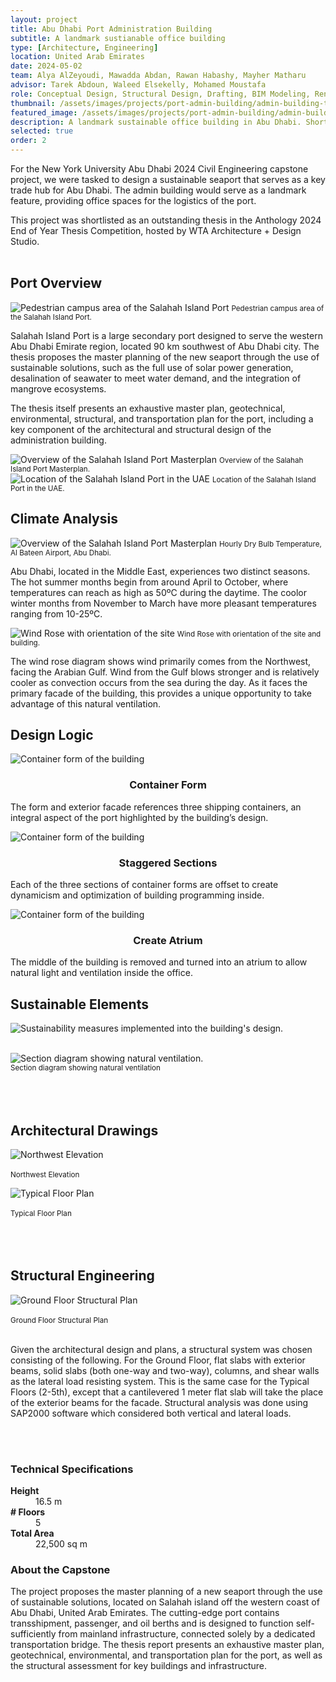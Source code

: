 ```yaml
---
layout: project
title: Abu Dhabi Port Administration Building
subtitle: A landmark sustianable office building
type: [Architecture, Engineering]
location: United Arab Emirates
date: 2024-05-02
team: Alya AlZeyoudi, Mawadda Abdan, Rawan Habashy, Mayher Matharu
advisor: Tarek Abdoun, Waleed Elsekelly, Mohamed Moustafa
role: Conceptual Design, Structural Design, Drafting, BIM Modeling, Rendering
thumbnail: /assets/images/projects/port-admin-building/admin-building-thumbnail.jpeg
featured_image: /assets/images/projects/port-admin-building/admin-building-thumbnail.png
description: A landmark sustainable office building in Abu Dhabi. Shortlisted as an outstanding thesis at Anthology 2024, hosted by WTA Architecture + Design Studio.
selected: true
order: 2
---
```


For the New York University Abu Dhabi 2024 Civil Engineering capstone project, we were tasked to design a sustainable seaport that serves as a key trade hub for Abu Dhabi. The admin building would serve as a landmark feature, providing office spaces for the logistics of the port.

This project was shortlisted as an outstanding thesis in the Anthology 2024 End of Year Thesis Competition, hosted by WTA Architecture + Design Studio. <br><br>

## Port Overview


 <div class="content-row">
  <div class="content-col" style="flex: 1.6 1 0;">
    <img src="/assets/images/projects/port-admin-building/port-overview-1.png" alt="Pedestrian campus area of the Salahah Island Port">
    <small class="caption">Pedestrian campus area of the Salahah Island Port.</small>
  </div>
  <div class="content-col" style="flex: 1 1 0;">
    <p>
    Salahah Island Port is a large secondary port designed to serve the western Abu Dhabi Emirate region, located 90 km southwest of Abu Dhabi city. The thesis proposes the master planning of the new seaport through the use of sustainable solutions, such as the full use of solar power generation, desalination of seawater to meet water demand, and the integration of mangrove ecosystems. </p>
    <p>
    The thesis itself presents an exhaustive master plan, geotechnical, environmental, structural, and transportation plan for the port, including a key component of the architectural and structural design of the administration building. </p>
  </div>
</div>

 <div class="content-row">
  <div class="content-col" style="flex: 1.6 1 0;">
    <img src="/assets/images/projects/port-admin-building/port-overview-2.png" alt="Overview of the Salahah Island Port Masterplan" class="equal-height-img">
    <small class="caption">Overview of the Salahah Island Port Masterplan.</small>
  </div>
  <div class="content-col" style="flex: 1 1 0;">
    <img src="/assets/images/projects/port-admin-building/port-overview-3.png" alt="Location of the Salahah Island Port in the UAE" class="equal-height-img">
    <small class="caption">Location of the Salahah Island Port in the UAE.</small>
  </div>
</div>

## Climate Analysis

 <div class="content-row">
  <div class="content-col" style="flex: 1.6 1 0;">
    <img src="/assets/images/projects/port-admin-building/admin-building-temperature.png" alt="Overview of the Salahah Island Port Masterplan" class="equal-height-img">
    <small class="caption">Hourly Dry Bulb Temperature, Al Bateen Airport, Abu Dhabi.</small>
  </div>
  <div class="content-col" style="flex: 1 1 0;">
    <p>
    Abu Dhabi, located in the Middle East, experiences two distinct seasons. The hot summer months begin from around April to October, where temperatures can reach as high as 50ºC during the daytime. The coolor winter months from November to March have more pleasant temperatures ranging from 10-25ºC. </p>
  </div>
</div>

 <div class="content-row">
  <div class="content-col" style="flex: 1.6 1 0;">
    <img src="/assets/images/projects/port-admin-building/admin-building-windrose.png" alt="Wind Rose with orientation of the site" class="equal-height-img">
    <small class="caption">Wind Rose with orientation of the site and building.</small>
  </div>
  <div class="content-col" style="flex: 1 1 0;">
    <p>
    The wind rose diagram shows wind primarily comes from the Northwest, facing the Arabian Gulf. Wind from the Gulf blows stronger and is relatively cooler as convection occurs from the sea during the day. As it faces the primary facade of the building, this provides a unique opportunity to take advantage of this natural ventilation.</p>
  </div>
</div>

## Design Logic

 <div class="content-row">
  <div class="content-col" style="flex: 1 1 0;">
    <img src="/assets/images/projects/port-admin-building/admin-building-form1.png" alt="Container form of the building" class="equal-height-img">
    <br> <h3 style="text-align: center;"> Container Form </h3>
    <p>
    The form and exterior facade references three shipping containers, an integral aspect of the port highlighted by the building’s design. </p>
  </div>
  <div class="content-col" style="flex: 1 1 0;">
    <img src="/assets/images/projects/port-admin-building/admin-building-form2.png" alt="Container form of the building" class="equal-height-img">
    <br> <h3 style="text-align: center;"> Staggered Sections </h3>
    <p>
    Each of the three sections of container forms are offset to create dynamicism and optimization of building programming inside. </p>
  </div>
  <div class="content-col" style="flex: 1 1 0;">
    <img src="/assets/images/projects/port-admin-building/admin-building-form3.png" alt="Container form of the building" class="equal-height-img">
    <br> <h3 style="text-align: center;"> Create Atrium </h3>
    <p>
    The middle of the building is removed and turned into an atrium to allow natural light and ventilation inside the office. </p>
  </div>
</div>

## Sustainable Elements

![Sustainability measures implemented into the building's design.](/assets/images/projects/port-admin-building/admin-building-sustainability.png) <br><br>

![Section diagram showing natural ventilation.](/assets/images/projects/port-admin-building/admin-building-section.png) <br> 
<small> Section diagram showing natural ventilation </small><br><br><br><br>

## Architectural Drawings

![Northwest Elevation](/assets/images/projects/port-admin-building/admin-building-elevation.png) <br><br>
<small> Northwest Elevation </small><br>

![Typical Floor Plan](/assets/images/projects/port-admin-building/admin-building-plan.png) <br><br>
<small> Typical Floor Plan </small><br><br><br><br>

## Structural Engineering

![ Ground Floor Structural Plan](/assets/images/projects/port-admin-building/admin-building-structural.png) <br><br>
<small>  Ground Floor Structural Plan </small><br><br>

Given the architectural design and plans, a structural system was chosen consisting of the following. For the Ground Floor, flat slabs with exterior beams, solid slabs (both one-way and two-way), columns, and shear walls as the lateral load resisting system. This is the same case for the Typical Floors (2-5th), except that a cantilevered 1 meter flat slab will take the place of the exterior beams for the facade. Structural analysis was done using SAP2000 software which considered both vertical and lateral loads.

<br><br>

<div class="content-row">
  <div class="content-col" style="flex: 1 1 0;">
    <h3>Technical Specifications</h3>
    <dl class="spec-list">
      <dt><strong>Height</strong></dt>
      <dd>16.5 m</dd>
      <dt><strong># Floors</strong></dt>
      <dd>
        5
  </dd>

  <dt><strong>Total Area</strong></dt>
  <dd>
    22,500 sq m
  </dd>
</dl>
  </div>
  <div class="project-about">
    <h3>About the Capstone</h3>
    <p>
    The project proposes the master planning of a new seaport through the use of sustainable solutions, located on Salahah island off the western coast of Abu Dhabi, United Arab Emirates. The cutting-edge port contains transshipment, passenger, and oil berths and is designed to function self-sufficiently from mainland infrastructure, connected solely by a dedicated transportation bridge. The thesis report presents an exhaustive master plan, geotechnical, environmental, and transportation plan for the port, as well as the structural assessment for key buildings and infrastructure.  </p></div>
</div>
